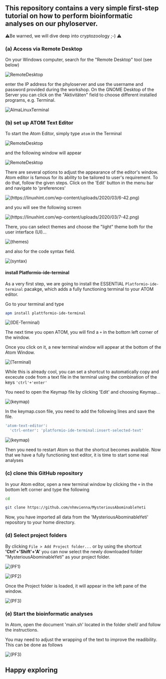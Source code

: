 ## This repository contains a very simple first-step tutorial on how to perform bioinformatic analyses on our phyloserver.

:warning:Be warned, we will dive deep into cryptozoology ;-) :warning:

### (a) Access via Remote Desktop

On your Windows computer, search for the "Remote Desktop" tool (see below)

![RemoteDesktop](.bckup/Images/Workshop/RD.png)

enter the IP address for the phyloserver and use the username and password provided during the workshop. On the GNOME Desktop of the Server you can click on the "Aktivitäten" field to choose different installed programs, e.g. Terminal.

![AlmaLinuxTerminal](.bckup/Images/AlmaLinuxTerminal.png)

### (b) set up ATOM Text Editor

To start the Atom Editor, simply type `atom` in the Terminal

![RemoteDesktop](.bckup/Images/Workshop/Atom.png)

and the following window will appear

![RemoteDesktop](.bckup/Images/Workshop/Atom_blank.png)

There are several options to adjust the appearance of the editor's window. Atom editor is famous for its ability to be tailored to user's requirement. To do that, follow the given steps. Click on the 'Edit' button in the menu bar and navigate to 'preferences'

![(https://linuxhint.com/wp-content/uploads/2020/03/6-42.png)](https://linuxhint.com/wp-content/uploads/2020/03/6-42.png)

and you will see the following screen

![(https://linuxhint.com/wp-content/uploads/2020/03/7-42.png)](https://linuxhint.com/wp-content/uploads/2020/03/7-42.png)

There, you can select themes and choose the "light" theme both for the user interface (UI)...

![(themes)](.bckup/Images/Workshop/Atom_Themes.png)

and also for the code syntax field.

![(syntax)](.bckup/Images/Workshop/Atom_SyntaxThemes.png)

#### install Platformio-ide-terminal

As a very first step, we are going to install the ESSENTIAL `Platformio-ide-terminal` pacakge, which adds a fully functioning terminal to your ATOM editor.

Go to your terminal and type

```bash
apm install plattformio-ide-terminal
```

![(IDE-Terminal)](.bckup/Images/Workshop/Atom_Install1.png)

The next time you open ATOM, you will find a `+` in the bottom left corner of the window.

Once you click on it, a new terminal window will appear at the bottom of the Atom Window.

![(Terminal)](.bckup/Images/Workshop/Atom_terminal.png)

While this is already cool, you can set a shortcut to automatically copy and excecute code from a text file in the terminal using the combination of the keys `'ctrl'+'enter'`

You need to open the Keymap file by clicking 'Edit' and choosing Keymap...

![(keymap)](.bckup/Images/Workshop/Atom_keymap.png)

In the keymap.cson file, you need to add the following lines and save the file.

```bash
'atom-text-editor':
  'ctrl-enter': 'platformio-ide-terminal:insert-selected-text'
```

![(keymap)](.bckup/Images/Workshop/Atom_keymap_terminal.png)

Then you need to restart Atom so that the shortcut becomes available. Now that we have a fully functioning text editor, it is time to start some real analyses

### (c) clone this GitHub repository

In your Atom editor, open a new terminal window by clicking the `+` in the bottom left corner and type the following

```bash
cd

git clone https://github.com/nhmvienna/MysteriousAbominableYeti
```

Now, you have imported all data from the 'MysteriousAbominableYeti' repository to your home directory.

### (d) Select project folders

By clicking `File > Add Project folder...` or by using the shortcut **'Ctrl'+'Shift'+'A'** you can now select the newly downloaded folder "MysteriousAbominableYeti" as your project folder.

![(PF1)](.bckup/Images/Workshop/Atom_ProjectFolder.png)

![(PF2)](.bckup/Images/Workshop/Atom_ProjectFolder2.png)

Once the Project folder is loaded, it will appear in the left pane of the window.

![(PF3)](.bckup/Images/Workshop/Atom_ProjectFolder3.png)

### (e) Start the bioinformatic analyses

In Atom, open the document 'main.sh' located in the folder shell/ and follow the instructions.

You may need to adjust the wrapping of the text to improve the readibility. This can be done as follows

![(PF3)](.bckup/Images/Workshop/Atom_Softwrap.png)

## Happy exploring
